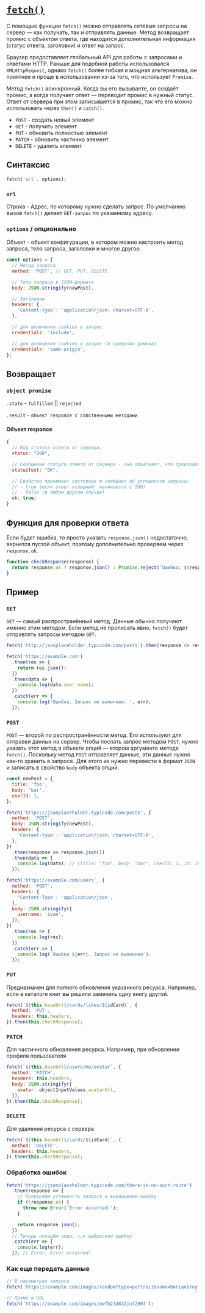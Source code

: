 # [`fetch()`](../../index.md)

С помощью функции `fetch()` можно отправлять сетевые запросы на сервер — как получать, так и отправлять данные. Метод возвращает промис с объектом ответа, где находится дополнительная информация (статус ответа, заголовки) и ответ на запрос.

Браузер предоставляет глобальный API для работы с запросами и ответами HTTP. Раньше для подобной работы использовался `XMLHttpRequest`, однако `fetch()` более гибкая и мощная альтернатива, он понятнее и проще в использовании из-за того, что использует `Promise`.

Метод `fetch()` асинхронный. Когда вы его вызываете, он создаёт промис, а когда получает ответ — переводит промис в нужный статус. Ответ от сервера при этом записывается в промис, так что его можно использовать через `then()` и `catch()`.

- `POST` - создать новый элемент
- `GET` - получить элемент
- `PUT` - обновить полностью элемент
- `PATCH` - обновить частично элемент
- `DELETE` - удалить элемент

## Синтаксис

```js
fetch('url', options);
```

### `url`

Строка - Адрес, по которому нужно сделать запрос. По умолчанию вызов `fetch()` делает `GET-запрос` по указанному адресу.

### `options` / опционально

Объект - объект конфигурации, в котором можно настроить метод запроса, тело запроса, заголовки и многое другое.

```js
const options = {
  // Метод запроса
  method: 'POST', // GET, PUT, DELETE

  // Тело запроса в JSON-формате
  body: JSON.stringify(newPost),

  // Заголовки
  headers: {
    'Content-type': 'application/json; charset=UTF-8',
  },

  // для включения cookies в запрос
  credentials: 'include',

  // для включения cookies в запрос (в пределах домена)
  credentials: 'same-origin',
};
```

## Возвращает

### `object promise`

`.state` - `fulfilled` || `rejected`

`.result` - `объект responce с собственными методами`

#### Объект responce

```js
{
  // Код статуса ответа от сервера.
  status: "200",

  // Сообщение статуса ответа от сервера - оно объясняет, что произошло.
  statusText: "OK",

  // Свойство принимает состояние и сообщает об успешности запроса:
  // - true (если ответ успешный: начинается с 200)
  // - false (в любом другом случае)
  ok: true;
}
```

## Функция для проверки ответа

Если будет ошибка, то просто указать `response.json()` недостаточно, вернется пустой объект, поэтому дополнительно проверяем через `response.ok`.

```js
function checkResponse(response) {
  return response.ok ? response.json() : Promise.reject(`Ошибка: ${response.status}`);
}
```

## Пример

### `GET`

`GET` — самый распространённый метод. Данные обычно получают именно этим методом. Если метод не прописать явно, `fetch()` будет отправлять запросы методом `GET`.

```js
fetch('http://jsonplaceholder.typicode.com/posts').then(response => response.json());
```

```js
fetch('https://example.com')
  .then(res => {
    return res.json();
  })
  .then(data => {
    console.log(data.user.name);
  })
  .catch(err => {
    console.log('Ошибка. Запрос не выполнен: ', err);
  });
```

### `POST`

`POST` — второй по распространённости метод. Его используют для отправки данных на сервер. Чтобы послать запрос методом `POST`, нужно указать этот метод в объекте опций — втором аргументе метода `fetch()`. Поскольку метод `POST` отправляет данные, эти данные нужно как-то хранить в запросе. Для этого их нужно перевести в формат `JSON` и записать в свойство `body` объекта опций.

```js
const newPost = {
  title: 'foo',
  body: 'bar',
  userId: 1,
};

fetch('https://jsonplaceholder.typicode.com/posts', {
  method: 'POST',
  body: JSON.stringify(newPost),
  headers: {
    'Content-type': 'application/json; charset=UTF-8',
  },
})
  .then(response => response.json())
  .then(data => {
    console.log(data); // {title: "foo", body: "bar", userId: 1, id: 101}
  });
```

```js
fetch('https://example.com/users', {
  method: 'POST',
  headers: {
    'Content-Type': 'application/json',
  },
  body: JSON.stringify({
    username: 'ivan',
  }),
})
  .then(res => {
    console.log(res);
  })
  .catch(err => {
    console.log(`Ошибка ${err}. Запрос не выполнен`);
  });
```

### `PUT`

Предназначен для полного обновления указанного ресурса. Например, если в каталоге книг вы решили заменить одну книгу другой.

```js
fetch(`${this.baseUrl}/cards/likes/${idCard}`, {
  method: 'PUT',
  headers: this.headers,
}).then(this.checkResponse);
```

### `PATCH`

Для частичного обновления ресурса. Например, при обновлении профиля пользователя

```js
fetch(`${this.baseUrl}/users/me/avatar`, {
  method: 'PATCH',
  headers: this.headers,
  body: JSON.stringify({
    avatar: objectInputValues.avatarUrl,
  }),
}).then(this.checkResponse);
```

### `DELETE`

Для удаления ресурса с сервера

```js
fetch(`${this.baseUrl}/cards/${idCard}`, {
  method: 'DELETE',
  headers: this.headers,
}).then(this.checkResponse);
```

### Обработка ошибок

```js
fetch('https://jsonplaceholder.typicode.com/there-is-no-such-route')
  .then(response => {
    // Проверяем успешность запроса и выкидываем ошибку
    if (!response.ok) {
      throw new Error('Error occurred!');
    }

    return response.json();
  })
  // Теперь попадём сюда, т.к выбросили ошибку
  .catch(err => {
    console.log(err);
  }); // Error: Error occurred!
```

### Как еще передать данные

```js
// В параметрах запроса
fetch('https://example.com/images/random?type=portrait&name=DorianGrey');

// Прямо в URL
fetch('https://example.com/images/ewfh23d832jnf2903');
```
